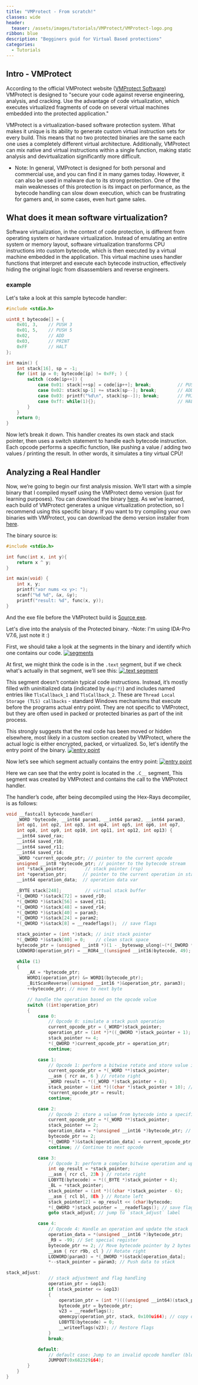 ```yaml
---
title: "VMProtect - From scratch!"
classes: wide
header:
  teaser: /assets/images/tutorials/VMProtect/VMProtect-logo.png
ribbon: blue
description: "Begginers guid for Virtual Based protections"
categories:
  - Tutorials
---
```

## Intro - VMProtect
According to the official VMProtect website ([VMProtect Software](https://vmpsoft.com/)) VMProtect is designed to "secure your code against reverse engineering, analysis, and cracking. Use the advantage of code virtualization, which executes virtualized fragments of code on several virtual machines embedded into the protected application."

VMProtect is a virtualization-based software protection system. 
What makes it unique is its ability to generate custom virtual instruction sets for every build. 
This means that no two protected binaries are the same each one uses a completely different virtual architecture. 
Additionally, VMProtect can mix native and virtual instructions within a single function, making static analysis and devirtualization significantly more difficult.

- Note: In general, VMProtect is designed for both personal and commercial use, and you can find it in many games today. However, it can also be used in malware due to its strong protection. One of the main weaknesses of this protection is its impact on performance, as the bytecode handling can slow down execution, which can be frustrating for gamers and, in some cases, even hurt game sales.

## What does it mean software virtualization?
Software virtualization, in the context of code protection, is different from operating system or hardware virtualization. 
Instead of emulating an entire system or memory layout, software virtualization transforms CPU instructions into custom bytecode, which is then executed by a virtual machine embedded in the application. 
This virtual machine uses handler functions that interpret and execute each bytecode instruction, effectively hiding the original logic from disassemblers and reverse engineers.

### example
Let's take a look at this sample bytecode handler:
```c
#include <stdio.h>

uint8_t bytecode[] = {
    0x01, 3,    // PUSH 3
    0x01, 5,    // PUSH 5
    0x02,       // ADD
    0x03,       // PRINT
    0xFF        // HALT
};

int main() {
    int stack[16], sp = -1;
    for (int ip = 0; bytecode[ip] != 0xFF; ) {
        switch (code[ip++]) {
            case 0x01: stack[++sp] = code[ip++]; break;          // PUSH
            case 0x02: stack[sp-1] += stack[sp--]; break;        // ADD
            case 0x03: printf("%d\n", stack[sp--]); break;       // PRINT
            case 0xff: while(1){};                               // HALT
        }
    }
    return 0;
}
```
Now let’s break it down. This handler creates its own stack and stack pointer, then uses a switch statement to handle each bytecode instruction. Each opcode performs a specific function, like pushing a value / adding two values / printing the result.
In other words, it simulates a tiny virtual CPU!

## Analyzing a Real Handler
Now, we’re going to begin our first analysis mission. We’ll start with a simple binary that I compiled myself using the VMProtect demo version (just for learning purposes). You can download the binary [here](github.com/4f3rg4n). As we’ve learned, each build of VMProtect generates a unique virtualization protection, so I recommend using this specific binary. If you want to try compiling your own binaries with VMProtect, you can download the demo version installer from [here](https://vmpsoft.com/uploads/VMProtectDemo.exe).

The binary source is:
```c
#include <stdio.h>

int func(int x, int y){
    return x ^ y;
}

int main(void) {
    int x, y;
    printf("xor nums <x y>: ");
    scanf("%d %d", &x, &y);
    printf("result: %d", func(x, y));
}
```
And the exe file before the VMProtect build is [Source exe](github.com/4f3rg4n).

Let's dive into the analysis of the Protected binary.
-Note: I'm using IDA-Pro V7.6, just note it :)

First, we should take a look at the segments in the binary and identify which one contains our code.
[![segments](/assets/images/tutorials/VMProtect/segments.png)](/assets/images/tutorials/VMProtect/segments.png)

At first, we might think the code is in the `.text` segment, but if we check what's actually in that segment, we’ll see this:
[![.text segment](/assets/images/tutorials/VMProtect/.text.png)](/assets/images/tutorials/VMProtect/.text.png)

This segment doesn't contain typical code instructions.
Instead, it’s mostly filled with uninitialized data (indicated by `dup(?)`) and includes named entries like `TlsCallback_1` and `TlsCallback_2`. These are `Thread Local Storage (TLS) callbacks` - standard Windows mechanisms that execute before the programs actual entry point. 
They are not specific to VMProtect, but they are often used in packed or protected binaries as part of the init process.

This strongly suggests that the real code has been moved or hidden elsewhere, most likely in a custom section created by VMProtect, where the actual logic is either encrypted, packed, or virtualized.
So, let's identify the entry point of the binary.
[![entry point](/assets/images/tutorials/VMProtect/entry_point.png)](/assets/images/tutorials/VMProtect/entry_point.png)

Now let’s see which segment actually contains the entry point:
[![entry point](/assets/images/tutorials/VMProtect/.C__.png)](/assets/images/tutorials/VMProtect/.C__.png)

Here we can see that the entry point is located in the `.C__` segment, This segment was created by VMProtect and contains the call to the VMProtect handler.

The handler’s code, after being decompiled using the Hex-Rays decompiler, is as follows:
```c
void __fastcall bytecode_handler(
    _WORD *bytecode, __int64 param1, __int64 param2, __int64 param3,
    int op1, int op2, int op3, int op4, int op5, int op6, int op7,
    int op8, int op9, int op10, int op11, int op12, int op13) {
    __int64 saved_rax;      
    __int64 saved_r10;       
    __int64 saved_r11;    
    __int64 saved_r14;       
    _WORD *current_opcode_ptr; // pointer to the current opcode
    unsigned __int8 *bytecode_ptr; // pointer to the bytecode stream
    int *stack_pointer;       // stack pointer (rsp)
    int *operation_ptr;      // pointer to the current operation in stack
    __int64 operation_data;  // operation data var

    _BYTE stack[248];         // virtual stack buffer
    *(_QWORD *)&stack[72] = saved_r10;
    *(_QWORD *)&stack[56] = saved_r11;
    *(_QWORD *)&stack[48] = saved_r14;
    *(_QWORD *)&stack[40] = param3;
    *(_QWORD *)&stack[24] = param2;
    *(_QWORD *)&stack[8] = __readeflags();  // save flags

    stack_pointer = (int *)stack; // init stack pointer
    *(_QWORD *)&stack[80] = 0;    // clean stack space
    bytecode_ptr = (unsigned __int8 *)(1 - _byteswap_ulong(~(*(_DWORD *)&stack[128] + 1)) - 2);
    LODWORD(operation_ptr) = __ROR4__((unsigned __int16)bytecode, 49); // Rotate bytecode

    while (1)
    {
        _AX = *bytecode_ptr;
        WORD1(operation_ptr) &= WORD1(bytecode_ptr);
        _BitScanReverse((unsigned __int16 *)&operation_ptr, param3);
        ++bytecode_ptr; // move to next byte

        // handle the operation based on the opcode value
        switch ((int)operation_ptr)
        {
            case 0:
                // Opcode 0: simulate a stack push operation
                current_opcode_ptr = (_WORD*)stack_pointer;
                operation_ptr = (int *)*((_QWORD *)stack_pointer + 1); // get next stack value
                stack_pointer += 4; 
                *(_QWORD *)current_opcode_ptr = operation_ptr; 
                continue; 

            case 1:
                // Opcode 1: perform a bitwise rotate and store value in memory
                current_opcode_ptr = *(_WORD **)stack_pointer;
                __asm { rcr ax, 6 } // rotate right
                _WORD result = *((_WORD *)stack_pointer + 4);
                stack_pointer = (int *)((char *)stack_pointer + 10); // move stack pointer
                *current_opcode_ptr = result; 
                continue; 

            case 2:
                // Opcode 2: store a value from bytecode into a specified memory location
                current_opcode_ptr = *(_WORD **)stack_pointer;
                stack_pointer += 2; 
                operation_data = *(unsigned __int16 *)bytecode_ptr; // get data
                bytecode_ptr += 2; 
                *(_QWORD *)&stack[operation_data] = current_opcode_ptr; // store the value at specified location
                continue; // Continue to next opcode

            case 3:
                // Opcode 3: perform a complex bitwise operation and update stack
                int op_result = *stack_pointer;
                __asm { rcr cl, 23h } // rotate right
                LOBYTE(bytecode) = *((_BYTE *)stack_pointer + 4);
                _BL = *stack_pointer;
                stack_pointer = (int *)((char *)stack_pointer - 6);
                __asm { rcl bl, 8Eh } // Rotate left
                stack_pointer[2] = op_result << (char)bytecode;
                *(_QWORD *)stack_pointer = __readeflags(); // save flags
                goto stack_adjust; // jump to `stack_adjust` label

            case 4:
                // Opcode 4: Handle an operation and update the stack
                operation_data = *(unsigned __int16 *)bytecode_ptr;
                _R9 = -99; // Set special register
                bytecode_ptr += 2; // Move bytecode pointer by 2 bytes
                __asm { rcr r9b, cl } // Rotate right
                LODWORD(param3) = *(_DWORD *)&stack[operation_data];
                *--stack_pointer = param3; // Push data to stack

stack_adjust:
                // stack adjustment and flag handling
                operation_ptr = &op13;
                if (stack_pointer <= &op13)
                {
                    operation_ptr = (int *)(((unsigned __int64)(stack_pointer - 32) & 0xFFFFFFFFFFFFFFF0) - 256);
                    bytecode_ptr = bytecode_ptr;
                    v23 = __readeflags();
                    qmemcpy(operation_ptr, stack, 0x100ui64); // copy data from stack
                    LOBYTE(bytecode) = 0;
                    __writeeflags(v23); // Restore flags
                }
                break;

            default:
                // default case: Jump to an invalid opcode handler (block opcodes modifying)
                JUMPOUT(0x682329i64);
        }
    }
}
```


